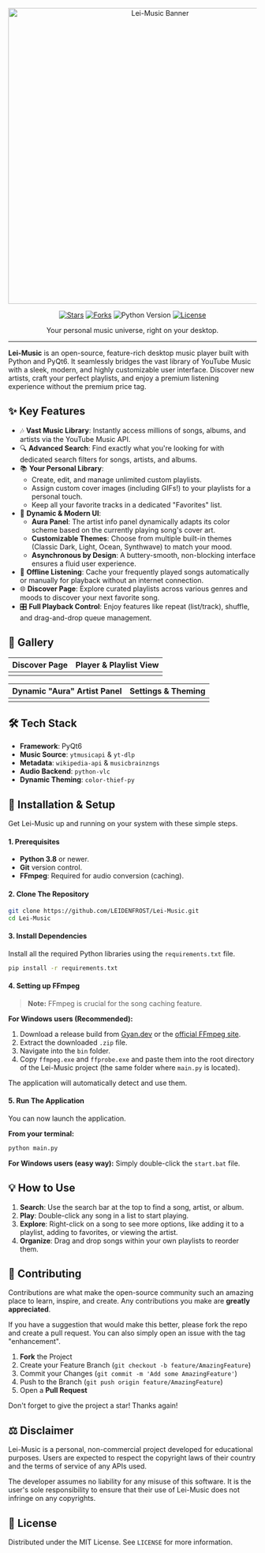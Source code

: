 <p align="center">
  <img src="https://i.imgur.com/y4qnQQr.png" alt="Lei-Music Banner" width="600"/>
</p>

<p align="center">
  <a href="https://github.com/LEIDENFROST/Lei-Music/stargazers"><img src="https://img.shields.io/github/stars/LEIDENFROST/Lei-Music?style=for-the-badge&color=c955e8&logo=github" alt="Stars"></a>
  <a href="https://github.com/LEIDENFROST/Lei-Music/network/members"><img src="https://img.shields.io/github/forks/LEIDENFROST/Lei-Music?style=for-the-badge&color=81a1c1&logo=github" alt="Forks"></a>
  <img src="https://img.shields.io/badge/Python-3.8%2B-blue?style=for-the-badge&logo=python" alt="Python Version">
  <a href="https://github.com/LEIDENFROST/Lei-Music/blob/main/LICENSE"><img src="https://img.shields.io/github/license/LEIDENFROST/Lei-Music?style=for-the-badge&color=a3be8c" alt="License"></a>
</p>

<p align="center">
  Your personal music universe, right on your desktop.
</p>

---

**Lei-Music** is an open-source, feature-rich desktop music player built with Python and PyQt6. It seamlessly bridges the vast library of YouTube Music with a sleek, modern, and highly customizable user interface. Discover new artists, craft your perfect playlists, and enjoy a premium listening experience without the premium price tag.

## ✨ Key Features

*   🎶 **Vast Music Library**: Instantly access millions of songs, albums, and artists via the YouTube Music API.
*   🔍 **Advanced Search**: Find exactly what you're looking for with dedicated search filters for songs, artists, and albums.
*   📚 **Your Personal Library**:
    *   Create, edit, and manage unlimited custom playlists.
    *   Assign custom cover images (including GIFs!) to your playlists for a personal touch.
    *   Keep all your favorite tracks in a dedicated "Favorites" list.
*   🎨 **Dynamic & Modern UI**:
    *   **Aura Panel**: The artist info panel dynamically adapts its color scheme based on the currently playing song's cover art.
    *   **Customizable Themes**: Choose from multiple built-in themes (Classic Dark, Light, Ocean, Synthwave) to match your mood.
    *   **Asynchronous by Design**: A buttery-smooth, non-blocking interface ensures a fluid user experience.
*   💾 **Offline Listening**: Cache your frequently played songs automatically or manually for playback without an internet connection.
*   🌐 **Discover Page**: Explore curated playlists across various genres and moods to discover your next favorite song.
*   🎛️ **Full Playback Control**: Enjoy features like repeat (list/track), shuffle, and drag-and-drop queue management.

## 📸 Gallery

| Discover Page | Player & Playlist View |
| :---: | :---: |
| <!-- EKRAN GÖRÜNTÜSÜ URL'Sİ BURAYA --> | <!-- EKRAN GÖRÜNTÜSÜ URL'Sİ BURAYA --> |

| Dynamic "Aura" Artist Panel | Settings & Theming |
| :---: | :---: |
| <!-- EKRAN GÖRÜNTÜSÜ URL'Sİ BURAYA --> | <!-- EKRAN GÖRÜNTÜSÜ URL'Sİ BURAYA --> |

## 🛠️ Tech Stack

*   **Framework**: PyQt6
*   **Music Source**: `ytmusicapi` & `yt-dlp`
*   **Metadata**: `wikipedia-api` & `musicbrainzngs`
*   **Audio Backend**: `python-vlc`
*   **Dynamic Theming**: `color-thief-py`

## 🚀 Installation & Setup

Get Lei-Music up and running on your system with these simple steps.

#### 1. Prerequisites
*   **Python 3.8** or newer.
*   **Git** version control.
*   **FFmpeg**: Required for audio conversion (caching).

#### 2. Clone The Repository
```bash
git clone https://github.com/LEIDENFROST/Lei-Music.git
cd Lei-Music
```

#### 3. Install Dependencies
Install all the required Python libraries using the `requirements.txt` file.
```bash
pip install -r requirements.txt
```

#### 4. Setting up FFmpeg
> **Note:** FFmpeg is crucial for the song caching feature.

**For Windows users (Recommended):**
1.  Download a release build from [Gyan.dev](https://www.gyan.dev/ffmpeg/builds/) or the [official FFmpeg site](https://ffmpeg.org/download.html).
2.  Extract the downloaded `.zip` file.
3.  Navigate into the `bin` folder.
4.  Copy `ffmpeg.exe` and `ffprobe.exe` and paste them into the root directory of the Lei-Music project (the same folder where `main.py` is located).

The application will automatically detect and use them.

#### 5. Run The Application
You can now launch the application.

**From your terminal:**
```bash
python main.py
```
**For Windows users (easy way):**
Simply double-click the `start.bat` file.

## 💡 How to Use

1.  **Search**: Use the search bar at the top to find a song, artist, or album.
2.  **Play**: Double-click any song in a list to start playing.
3.  **Explore**: Right-click on a song to see more options, like adding it to a playlist, adding to favorites, or viewing the artist.
4.  **Organize**: Drag and drop songs within your own playlists to reorder them.

## 🤝 Contributing

Contributions are what make the open-source community such an amazing place to learn, inspire, and create. Any contributions you make are **greatly appreciated**.

If you have a suggestion that would make this better, please fork the repo and create a pull request. You can also simply open an issue with the tag "enhancement".

1.  **Fork** the Project
2.  Create your Feature Branch (`git checkout -b feature/AmazingFeature`)
3.  Commit your Changes (`git commit -m 'Add some AmazingFeature'`)
4.  Push to the Branch (`git push origin feature/AmazingFeature`)
5.  Open a **Pull Request**

Don't forget to give the project a star! Thanks again!

## ⚖️ Disclaimer

Lei-Music is a personal, non-commercial project developed for educational purposes. Users are expected to respect the copyright laws of their country and the terms of service of any APIs used.

The developer assumes no liability for any misuse of this software. It is the user's sole responsibility to ensure that their use of Lei-Music does not infringe on any copyrights.

## 📄 License

Distributed under the MIT License. See `LICENSE` for more information.
